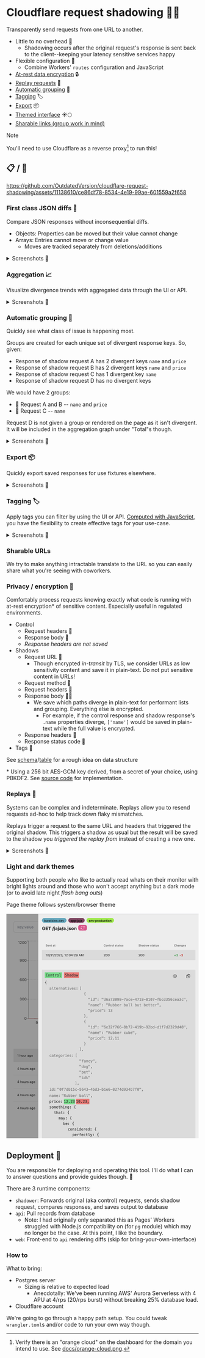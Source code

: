 # Cloudflare request shadowing 🥷🚧

Transparently send requests from one URL to another.

- Little to no overhead 🤝
  - Shadowing occurs after the original request's response is sent back to the client--keeping your latency sensitive services happy
- Flexible configuration 🔨
  - Combine Workers' `routes` configuration and JavaScript
- [At-rest data encryption](#privacy--encryption-) 🔒
- [Replay requests](#replays-) 🔁
- [Automatic grouping](#automatic-grouping-) 🥅
- [Tagging](#tagging-) 🏷️
- [Export](#export-) 📦
- [Themed interface](#light-and-dark-themes) ☀️🌕
- [Sharable links (group work in mind)](#sharable-urls)

> [!NOTE]  
> You'll need to use Cloudflare as a reverse proxy[^1] to run this!

## 📋 / 📸

https://github.com/OutdatedVersion/cloudflare-request-shadowing/assets/11138610/ce86df78-8534-4e19-99ae-601559a2f658

### First class JSON diffs 👀

Compare JSON responses without inconsequential diffs.

- Objects: Properties can be moved but their value cannot change
- Arrays: Entries cannot move or change value
  - Moves are tracked separately from deletions/additions

<details> 
  <summary>Screenshots 📸</summary>

https://github.com/OutdatedVersion/cloudflare-request-shadowing/assets/11138610/a4483a60-be60-4c94-91b8-2f169ec97368

</details>

### Aggregation 📈

Visualize divergence trends with aggregated data through the UI or API.

<details> 
  <summary>Screenshots 📸</summary>

![Alt text](docs/graph-1.png)

![Alt text](docs/graph-2.png)

</details>

### Automatic grouping 🥅

Quickly see what class of issue is happening most.

Groups are created for each unique set of divergent response keys. So, given:

- Response of shadow request A has 2 divergent keys `name` and `price`
- Response of shadow request B has 2 divergent keys `name` and `price`
- Response of shadow request C has 1 divergent key `name`
- Response of shadow request D has no divergent keys

We would have 2 groups:

- 🥐 Request A and B -- `name` and `price`
- 🥑 Request C -- `name`

Request D is not given a group or rendered on the page as it isn't divergent. It will be included
in the aggregation graph under "Total"s though.

<details> 
  <summary>Screenshots 📸</summary>
  
![Alt text](docs/grouping.png)

</details>

### Export 📦

Quickly export saved responses for use fixtures elsewhere.

<details> 
  <summary>Screenshots 📸</summary>
  
![Alt text](docs/image-6.png)

</details>

### Tagging 🏷️

Apply tags you can filter by using the UI or API. [Computed with JavaScript](https://github.com/OutdatedVersion/cloudflare-request-shadowing/blob/37499a0238ea72bd42e106a8572dffaeb91296ae/shadower/src/worker.ts#L323-L328), you
have the flexibility to create effective tags for your use-case.

<details> 
  <summary>Screenshots 📸</summary>
   
![Alt text](docs/tagging-1.png)

![Alt text](docs/tagging-2.png)

</details>

### Sharable URLs

We try to make anything intractable translate to the URL so you can easily share what you're seeing with coworkers.

### Privacy / encryption 🔑

Comfortably process requests knowing exactly what code is running with at-rest encryption\* of sensitive content. Especially useful in regulated environments.

- Control
  - Request headers 🔐
  - Response body 🔐
  - _Response headers are not saved_
- Shadows
  - Request URL 🚫
    - Though encrypted _in-transit_ by TLS, we consider URLs as low sensitivity content and save it in plain-text. Do not put sensitive content in URLs!
  - Request method 🚫
  - Request headers 🔐
  - Response body 🔐🚫
    - We save which paths diverge in plain-text for performant lists and grouping. Everything else is encrypted.
      - For example, if the control response and shadow response's `.name` properties diverge, `['name']` would be saved in plain-text while the full value is encrypted.
  - Response headers 🔐
  - Response status code 🚫
- Tags 🚫

See [schema](schema/src/lib.ts)/[table](./tables.sql) for a rough idea on data structure

\* Using a 256 bit AES-GCM key derived, from a secret of your choice, using PBKDF2. See [source code](encryption/src/lib.ts) for implementation.

### Replays 🔁

Systems can be complex and indeterminate. Replays allow you to resend
requests ad-hoc to help track down flaky mismatches.

Replays trigger a request to the same URL and headers that
triggered the original shadow. This triggers a shadow as usual
but the result will be saved to the shadow you _triggered the replay
from_ instead of creating a new one.

<details> 
  <summary>Screenshots 📸</summary>
   
![Alt text](docs/image-2.png)

![Alt text](docs/image-3.png)

![Alt text](docs/image-1.png)

</details>

### Light and dark themes

Supporting both people who like to actually read whats on their monitor with bright lights around and those who won't accept
anything but a dark mode (or to avoid late night *flash bang out*s)

Page theme follows system/browser theme

![Alt text](docs/light-mode.png)

## Deployment 🚢

You are responsible for deploying and operating this tool. I'll do what I can
to answer questions and provide guides though. 🙂

There are 3 runtime components:

- `shadower`: Forwards original (aka control) requests, sends shadow request, compares responses, and saves output to database
- `api`: Pull records from database
  - Note: I had originally only separated this as Pages' Workers struggled with Node.js compatibility on (for `pg` module) which may no longer be the case. At this point, I like the boundary.
- `web`: Front-end to `api` rendering diffs (skip for bring-your-own-interface)

### How to

What to bring:

- Postgres server
  - Sizing is relative to expected load
    - Anecdotally: We've been running AWS' Aurora Serverless with 4 APU at 4/rps (20/rps burst) without breaking 25% database load.
- Cloudflare account

We're going to go through a happy path setup. You could tweak `wrangler.toml`s and/or code to run your own way though.

<!-- <img width="748" alt="image-1" src="https://user-images.githubusercontent.com/11138610/279465640-20aced59-3c55-43ba-8775-d0849048dfab.png"> -->

[^1]:
    Verify there is an "orange cloud" on the dashboard for the domain you intend to use. See
    [docs/orange-cloud.png](docs/orange-cloud.png).
